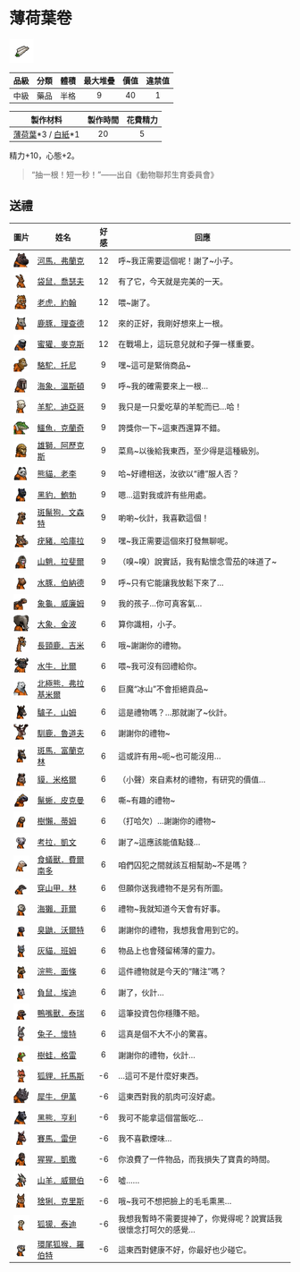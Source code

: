 # 薄荷葉卷

![img](images/item_pic_BHYJ.png)

|品級|分類|體積|最大堆疊|價值|違禁值|
|:--:|:--:|:--:|:--:|:--:|:--:|
|中級|藥品|半格|9|40|1|

|製作材料|製作時間|花費精力|
|:--:|:--:|:--:|
|[薄荷葉](40-薄荷葉.md)\*3 / [白紙](125-白紙.md)\*1|20|5|

精力+10，心態+2。

> “抽一根！短一秒！”——出自《動物聯邦生育委員會》

## 送禮

|圖片|姓名|好感|回應|
|:--:|--|:--:|--|
|![img](images/hippopotamus.png)|[河馬．弗蘭克](河馬．弗蘭克.md)|12|呼\~我正需要這個呢！謝了\~小子。|
|![img](images/kangaroo.png)|[袋鼠．喬瑟夫](袋鼠．喬瑟夫.md)|12|有了它，今天就是完美的一天。|
|![img](images/tiger.png)|[老虎．約翰](老虎．約翰.md)|12|喂\~謝了。|
|![img](images/DeerDolphin.png)|[鹿豚．理查德](鹿豚．理查德.md)|12|來的正好，我剛好想來上一根。|
|![img](images/HoneyBadger.png)|[蜜獾．麥克斯](蜜獾．麥克斯.md)|12|在戰場上，這玩意兒就和子彈一樣重要。|
|![img](images/camel.png)|[駱駝．托尼](駱駝．托尼.md)|9|嘿\~這可是緊俏商品\~|
|![img](images/walrus.png)|[海象．溫斯頓](海象．溫斯頓.md)|9|呼\~我的確需要來上一根…|
|![img](images/Alpaca.png)|[羊駝．迪亞哥](羊駝．迪亞哥.md)|9|我只是一只愛吃草的羊駝而已…哈！|
|![img](images/crocodile.png)|[鱷魚．克蘭奇](鱷魚．克蘭奇.md)|9|誇獎你一下\~這東西還算不錯。|
|![img](images/lion.png)|[雄獅．阿歷克斯](雄獅．阿歷克斯.md)|9|菜鳥\~以後給我東西，至少得是這種級別。|
|![img](images/panda.png)|[熊貓．老李](熊貓．老李.md)|9|哈\~好禮相送，汝欲以“禮”服人否？|
|![img](images/BlackPanther.png)|[黑豹．鮑勃](黑豹．鮑勃.md)|9|嗯…這對我或許有些用處。|
|![img](images/SpottedHyaena.png)|[斑鬣狗．文森特](斑鬣狗．文森特.md)|9|喲喲\~伙計，我喜歡這個！|
|![img](images/Warthog.png)|[疣豬．哈庫拉](疣豬．哈庫拉.md)|9|嘿\~我正需要這個來打發無聊呢。|
|![img](images/Mandrill.png)|[山魈．拉斐爾](山魈．拉斐爾.md)|9|（嗅\~嗅）說實話，我有點懷念雪茄的味道了\~|
|![img](images/Capybara.png)|[水豚．伯納德](水豚．伯納德.md)|9|呼\~只有它能讓我放鬆下來了…|
|![img](images/Tortoise.png)|[象龜．威廉姆](象龜．威廉姆.md)|9|我的孩子…你可真客氣…|
|![img](images/elephant.png)|[大象．金波](大象．金波.md)|6|算你識相，小子。|
|![img](images/giraffe.png)|[長頸鹿．吉米](長頸鹿．吉米.md)|6|哦\~謝謝你的禮物。|
|![img](images/AfricanBuffalo.png)|[水牛．比爾](水牛．比爾.md)|6|喂\~我可沒有回禮給你。|
|![img](images/PolarBear.png)|[北極熊．弗拉基米爾](北極熊．弗拉基米爾.md)|6|巨魔“冰山”不會拒絕貢品\~|
|![img](images/donkey.png)|[驢子．山姆](驢子．山姆.md)|6|這是禮物嗎？…那就謝了\~伙計。|
|![img](images/reindeer.png)|[馴鹿．魯道夫](馴鹿．魯道夫.md)|6|謝謝你的禮物\~|
|![img](images/zebra.png)|[斑馬．富蘭克林](斑馬．富蘭克林.md)|6|這或許有用\~呃\~也可能沒用…|
|![img](images/tapir.png)|[貘．米格爾](貘．米格爾.md)|6|（小聲）來自素材的禮物，有研究的價值…|
|![img](images/MarineIguana.png)|[鬣蜥．皮克曼](鬣蜥．皮克曼.md)|6|嘶\~有趣的禮物\~|
|![img](images/sloth.png)|[樹懶．蒂姆](樹懶．蒂姆.md)|6|（打哈欠）…謝謝你的禮物\~|
|![img](images/Koala.png)|[考拉．凱文](考拉．凱文.md)|6|謝了\~這應該能值點錢…|
|![img](images/Anteater.png)|[食蟻獸．費爾南多](食蟻獸．費爾南多.md)|6|咱們囚犯之間就該互相幫助\~不是嗎？|
|![img](images/pangolin.png)|[穿山甲．林](穿山甲．林.md)|6|但願你送我禮物不是另有所圖。|
|![img](images/SeaOtter.png)|[海獺．菲爾](海獺．菲爾.md)|6|禮物\~我就知道今天會有好事。|
|![img](images/skunk.png)|[臭鼬．沃爾特](臭鼬．沃爾特.md)|6|謝謝你的禮物，我想我會用到它的。|
|![img](images/cat.png)|[灰貓．班姆](灰貓．班姆.md)|6|物品上也會殘留稀薄的靈力。|
|![img](images/Raccoon.png)|[浣熊．面條](浣熊．面條.md)|6|這件禮物就是今天的“賭注”嗎？|
|![img](images/Possum.png)|[負鼠．埃迪](負鼠．埃迪.md)|6|謝了，伙計…|
|![img](images/platypus.png)|[鴨嘴獸．泰瑞](鴨嘴獸．泰瑞.md)|6|這筆投資包你穩賺不賠。|
|![img](images/rabbit.png)|[兔子．懷特](兔子．懷特.md)|6|這真是個不大不小的驚喜。|
|![img](images/Treefrog.png)|[樹蛙．格雷](樹蛙．格雷.md)|6|謝謝你的禮物，伙計…|
|![img](images/fox.png)|[狐貍．托馬斯](狐貍．托馬斯.md)|-6|…這可不是什麼好東西。|
|![img](images/rhinoceros.png)|[犀牛．伊萬](犀牛．伊萬.md)|-6|這東西對我的肌肉可沒好處。|
|![img](images/BlackBear.png)|[黑熊．亨利](黑熊．亨利.md)|-6|我可不能拿這個當飯吃…|
|![img](images/horse.png)|[賽馬．雷伊](賽馬．雷伊.md)|-6|我不喜歡煙味…|
|![img](images/chimpanzee.png)|[猩猩．凱撒](猩猩．凱撒.md)|-6|你浪費了一件物品，而我損失了寶貴的時間。|
|![img](images/goat.png)|[山羊．威爾伯](山羊．威爾伯.md)|-6|噓……|
|![img](images/Lynx.png)|[猞猁．克里斯](猞猁．克里斯.md)|-6|哦\~我可不想把臉上的毛毛熏黑…|
|![img](images/meerkat.png)|[狐獴．泰迪](狐獴．泰迪.md)|-6|我想我暫時不需要提神了，你覺得呢？說實話我很懷念打呵欠的感覺…|
|![img](images/RingTailedLemur.png)|[環尾狐猴．羅伯特](環尾狐猴．羅伯特.md)|-6|這東西對健康不好，你最好也少碰它。|

